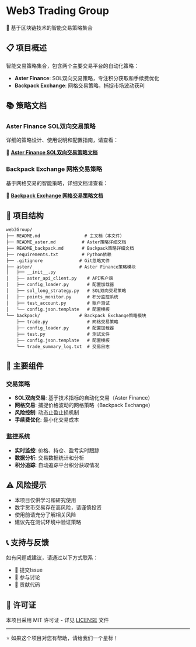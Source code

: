 # Web3 Trading Group

🚀 基于区块链技术的智能交易策略集合

## 📋 项目概述

智能交易策略集合，包含两个主要交易平台的自动化策略：
- **Aster Finance**: SOL双向交易策略，专注积分获取和手续费优化
- **Backpack Exchange**: 网格交易策略，捕捉市场波动获利

## 📚 策略文档

### Aster Finance SOL双向交易策略

详细的策略设计、使用说明和配置指南，请查看：

📖 **[Aster Finance SOL双向交易策略文档](./README_aster.md)**

### Backpack Exchange 网格交易策略

基于网格交易的智能策略，详细文档请查看：

📖 **[Backpack Exchange 网格交易策略文档](./README_backpack.md)**



## 📁 项目结构

```
web3Group/
├── README.md                 # 主文档（本文件）
├── README_aster.md          # Aster策略详细文档
├── README_backpack.md       # Backpack策略详细文档
├── requirements.txt         # Python依赖
├── .gitignore              # Git忽略文件
├── aster/                  # Aster Finance策略模块
│   ├── __init__.py
│   ├── aster_api_client.py    # API客户端
│   ├── config_loader.py       # 配置加载器
│   ├── sol_long_strategy.py   # SOL双向交易策略
│   ├── points_monitor.py      # 积分监控系统
│   ├── test_account.py        # 账户测试
│   └── config.json.template   # 配置模板
└── backpack/               # Backpack Exchange策略模块
    ├── trade.py               # 网格交易策略
    ├── config_loader.py       # 配置加载器
    ├── test.py                # 测试文件
    ├── config.json.template   # 配置模板
    └── trade_summary_log.txt  # 交易日志
```

## 🔧 主要组件

### 交易策略
- **SOL双向交易**: 基于技术指标的自动化交易（Aster Finance）
- **网格交易**: 捕捉价格波动的网格策略（Backpack Exchange）
- **风险控制**: 动态止盈止损机制
- **手续费优化**: 最小化交易成本

### 监控系统
- **实时监控**: 价格、持仓、盈亏实时跟踪
- **数据分析**: 交易数据统计和分析
- **积分追踪**: 自动追踪平台积分获取情况

## ⚠️ 风险提示

- 本项目仅供学习和研究使用
- 数字货币交易存在高风险，请谨慎投资
- 使用前请充分了解相关风险
- 建议先在测试环境中验证策略

## 📞 支持与反馈

如有问题或建议，请通过以下方式联系：

- 📧 提交Issue
- 💬 参与讨论
- 🔧 贡献代码

## 📄 许可证

本项目采用 MIT 许可证 - 详见 [LICENSE](LICENSE) 文件

---

⭐ 如果这个项目对您有帮助，请给我们一个星标！